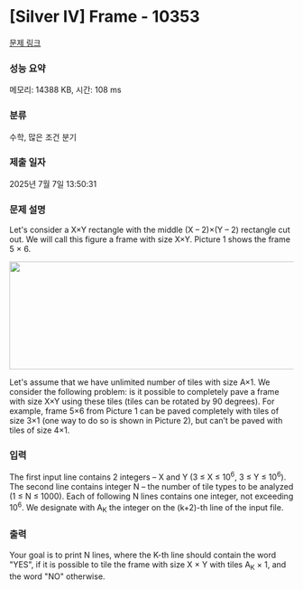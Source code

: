 # [Silver IV] Frame - 10353 

[문제 링크](https://www.acmicpc.net/problem/10353) 

### 성능 요약

메모리: 14388 KB, 시간: 108 ms

### 분류

수학, 많은 조건 분기

### 제출 일자

2025년 7월 7일 13:50:31

### 문제 설명

<p>Let's consider a X×Y rectangle with the middle (X – 2)×(Y – 2) rectangle cut out. We will call this figure a frame with size X×Y. Picture 1 shows the frame 5 × 6.</p>

<p><img alt="" src="https://www.acmicpc.net/upload/images2/frma.png" style="height:191px; width:559px"></p>

<p>Let's assume that we have unlimited number of tiles with size A×1. We consider the following problem: is it possible to completely pave a frame with size X×Y using these tiles (tiles can be rotated by 90 degrees). For example, frame 5×6 from Picture 1 can be paved completely with tiles of size 3×1 (one way to do so is shown in Picture 2), but can’t be paved with tiles of size 4×1.</p>

### 입력 

 <p>The first input line contains 2 integers – X and Y (3 ≤ X ≤ 10<sup>6</sup>, 3 ≤ Y ≤ 10<sup>6</sup>). The second line contains integer N – the number of tile types to be analyzed (1 ≤ N ≤ 1000). Each of following N lines contains one integer, not exceeding 10<sup>6</sup>. We designate with A<sub>K</sub> the integer on the (k+2)-th line of the input file.</p>

### 출력 

 <p>Your goal is to print N lines, where the K-th line should contain the word "YES", if it is possible to tile the frame with size X × Y with tiles A<sub>K</sub> × 1, and the word "NO" otherwise.</p>

